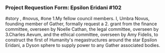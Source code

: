 ### Project Requestion Form: Epsilon Eridani #102
#story , #novus, #one
1.My fellow council members. I, Umbra Novus, founding member of Gather, formally request a 2. grant from the finance committee, overseen by Noelle Cathan, the legal committee, overseen by 3.Charles Aevum, and the ethical committee, overseen by Amy Fidelis, to construct the first of Humanity's megastructures around the star Epsilon Eridani, a Dyson sphere to supply power to any Gather associated bodies. 